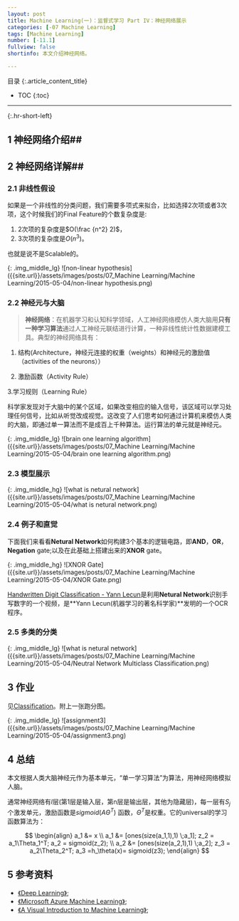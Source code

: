 ```yaml
---
layout: post
title: Machine Learning(一)：监督式学习 Part IV：神经网络展示
categories: [-07 Machine Learning]
tags: [Machine Learning]
number: [-11.1]
fullview: false
shortinfo: 本文介绍神经网络。

---
```

目录
{:.article_content_title}


* TOC
{:toc}

---
{:.hr-short-left}

## 1 神经网络介绍##

## 2 神经网络详解## 

### 2.1 非线性假设 ###

如果是一个非线性的分类问题，我们需要多项式来拟合，比如选择2次项或者3次项，这个时候我们的Final Feature的个数复杂度是:

1. 2次项的复杂度是$O(\frac {n^2} 2)$，
2. 3次项的复杂度是$O({n^3})$。

也就是说不是Scalable的。

{: .img_middle_lg}
![non-linear hypothesis]({{site.url}}/assets/images/posts/07_Machine Learning/Machine Learning/2015-05-04/non-linear hypothesis.png)


### 2.2 神经元与大脑 ###

> **神经网络**：在机器学习和认知科学领域，人工神经网络模仿人类大脑用**只有一种学习算法**通过人工神经元联结进行计算，一种非线性统计性数据建模工具。典型的神经网络具有：

1. 结构(Architecture，神经元连接的权重（weights）和神经元的激励值（activities of the neurons））

2. 激励函数（Activity Rule）

3.学习规则（Learning Rule）

科学家发现对于大脑中的某个区域，如果改变相应的输入信号，该区域可以学习处理任何信号，比如从听觉改成视觉。这改变了人们思考如何通过计算机来模仿人类的大脑，即通过单一算法而不是成百上千种算法。运行算法的单元就是神经元。

{: .img_middle_lg}
![brain one learning algorithm]({{site.url}}/assets/images/posts/07_Machine Learning/Machine Learning/2015-05-04/brain one learning algorithm.png)

### 2.3 模型展示 ###


{: .img_middle_hg}
![what is netural network]({{site.url}}/assets/images/posts/07_Machine Learning/Machine Learning/2015-05-04/what is netural network.png)

### 2.4 例子和直觉 ###

下面我们来看看**Netural Network**如何构建3个基本的逻辑电路，即**AND**，**OR**，**Negation** gate;以及在此基础上搭建出来的**XNOR** gate。

{: .img_middle_hg}
![XNOR Gate]({{site.url}}/assets/images/posts/07_Machine Learning/Machine Learning/2015-05-04/XNOR Gate.png)


[Handwritten Digit Classification - Yann Lecun](https://www.youtube.com/watch?v=yxuRnBEczUU)是利用**Netural Network**识别手写数字的一个视频，是**Yann Lecun(机器学习的著名科学家)**发明的一个OCR程序。


### 2.5 多类的分类 ###

{: .img_middle_lg}
![what is netural network]({{site.url}}/assets/images/posts/07_Machine Learning/Machine Learning/2015-05-04/Neutral Network Multiclass Classification.png)

## 3 作业 ##

见[Classification](https://github.com/shunmian/-11-Machine-Learning)。附上一张跑分图。


{: .img_middle_lg}
![assignment3]({{site.url}}/assets/images/posts/07_Machine Learning/Machine Learning/2015-05-04/assignment3.png)

## 4 总结 ##

本文根据人类大脑神经元作为基本单元，“单一学习算法”为算法，用神经网络模拟人脑。

通常神经网络有$l$层(第1层是输入层，第n层是输出层，其他为隐藏层)，每一层有$S_j$个激发单元，激励函数是$sigmoid(A\Theta^T)$ 函数，$\Theta^T$是权重。它的universal的学习函数算法为：

$$
\begin{align}
a_1 &= x
\\
a_1 &= [ones(size(a_1,1),1) \;a_1]; z_2 = a_1\Theta_1^T; a_2 = sigmoid(z_2); 
\\
a_2 &= [ones(size(a_2,1),1) \;a_2];
z_3 = a_2\Theta_2^T;
a_3 =h_\theta(x)= sigmoid(z3);
\end{align}
$$





## 5 参考资料 ##
- [《Deep Learning》](http://deeplearning.net/);
- [《Microsoft Azure Machine Learning》](https://azure.microsoft.com/en-us/services/machine-learning/);
- [《A Visual Introduction to Machine Learning》](http://www.r2d3.us/visual-intro-to-machine-learning-part-1/);





